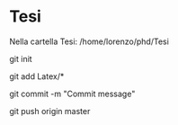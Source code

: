 # Tesi
Nella cartella Tesi: /home/lorenzo/phd/Tesi

git init

git add Latex/*

git commit -m "Commit message"

git push origin master

